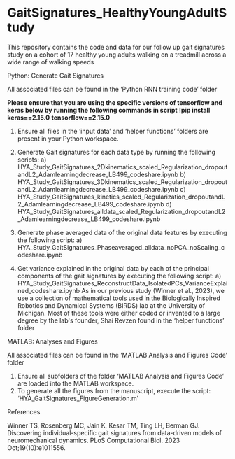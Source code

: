 # GaitSignatures_HealthyYoungAdultStudy
This repository contains the code and data for our follow up gait signatures study on a cohort of 17 healthy young adults walking on a treadmill across a wide range of walking speeds

Python: Generate Gait Signatures

All associated files can be found in the ‘Python RNN training code’ folder


**Please ensure that you are using the specific versions of tensorflow and keras below by running the following commands in script**
**!pip install keras==2.15.0**
**tensorflow==2.15.0**


1.	Ensure all files in the ‘input data’  and ‘helper functions’ folders are present in your Python workspace.

2.	Generate Gait signatures for each data type by running the following scripts: 
a)	HYA_Study_GaitSignatures_2Dkinematics_scaled_Regularization_dropoutandL2_Adamlearningdecrease_LB499_codeshare.ipynb
b)	HYA_Study_GaitSignatures_3Dkinematics_scaled_Regularization_dropoutandL2_Adamlearningdecrease_LB499_codeshare.ipynb
c)	HYA_Study_GaitSignatures_kinetics_scaled_Regularization_dropoutandL2_Adamlearningdecrease_LB499_codeshare.ipynb
d)	HYA_Study_GaitSignatures_alldata_scaled_Regularization_dropoutandL2_Adamlearningdecrease_LB499_codeshare.ipynb

3.	Generate phase averaged data of the original data features by executing the following script: 
a)	HYA_Study_GaitSignatures_Phaseaveraged_alldata_noPCA_noScaling_codeshare.ipynb
4.	Get variance explained in the original data by each of the principal components of the gait signatures by executing the following script: 
a)	HYA_Study_GaitSignatures_ReconstructData_IsolatedPCs_VarianceExplained_codeshare.ipynb
As in our previous study (Winner et al., 2023), we use a collection of mathematical tools used in the Biologically Inspired Robotics and Dynamical Systems (BIRDS) lab at the University of Michigan. Most of these tools were either coded or invented to a large degree by the lab's founder, Shai Revzen found in the ‘helper functions’ folder

MATLAB: Analyses and Figures

All associated files can be found in the ‘MATLAB Analysis and Figures Code’ folder

1.	Ensure all subfolders of the folder ‘MATLAB Analysis and Figures Code’ are loaded into the MATLAB workspace.
2.	To generate all the figures from the manuscript, execute the script: ‘HYA_GaitSignatures_FigureGeneration.m’


References

Winner TS, Rosenberg MC, Jain K, Kesar TM, Ting LH, Berman GJ. Discovering individual-specific gait signatures from data-driven models of neuromechanical dynamics. PLoS Computational Biol. 2023 Oct;19(10):e1011556.
